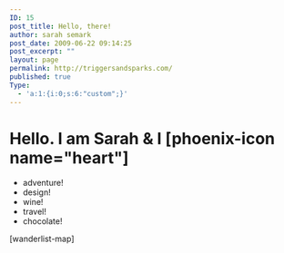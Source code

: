 ```yaml
---
ID: 15
post_title: Hello, there!
author: sarah semark
post_date: 2009-06-22 09:14:25
post_excerpt: ""
layout: page
permalink: http://triggersandsparks.com/
published: true
Type:
  - 'a:1:{i:0;s:6:"custom";}'
---
```

<h1 class="entry-title hello">Hello. I am Sarah &amp; I [phoenix-icon name="heart"]</h1>
<div class="loves">
<ul class="texts">
	<li class="adventures">adventure!</li>
	<li class="design">design!</li>
	<li class="wine">wine!</li>
	<li class="travel">travel!</li>
	<li class="chocolate">chocolate!</li>
</ul>
</div>
[wanderlist-map]
